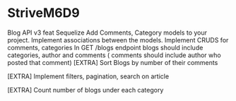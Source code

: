 # StriveM6D9
Blog API v3 feat Sequelize
Add  Comments, Category models to your project.
Implement associations between the models.
Implement CRUDS for  comments, categories
In GET /blogs endpoint blogs should include categories, author and comments ( comments should include author who posted that comment)
[EXTRA] Sort Blogs by number of their comments

[EXTRA] Implement filters, pagination, search on article

[EXTRA] Count number of blogs under each category